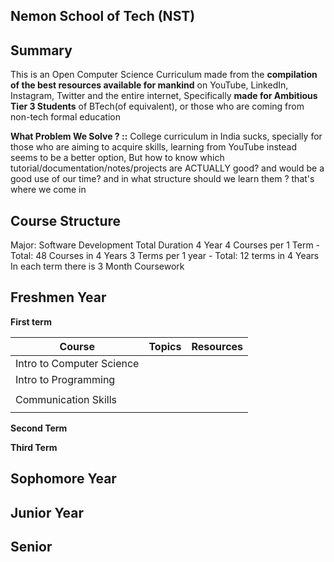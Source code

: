 ## Nemon School of Tech (NST)


## Summary
This is an Open Computer Science Curriculum made from the **compilation of the best resources available for mankind** on YouTube, LinkedIn, Instagram, Twitter and the entire internet, Specifically **made for Ambitious Tier 3 Students** of BTech(of equivalent), or those who are coming from non-tech formal education 


**What Problem We Solve ? ::** College curriculum in India sucks, specially for those who are aiming to acquire skills, learning from YouTube instead seems to be a better option, But how to know which tutorial/documentation/notes/projects are ACTUALLY good? and would be a good use of our time? and in what structure should we learn them ? that's where we come in 




## Course Structure 
Major: Software Development 
Total Duration 4 Year
4 Courses per 1 Term - Total: 48 Courses in 4 Years
3 Terms per 1 year - Total: 12 terms in 4 Years
In each term there is 3 Month Coursework

## Freshmen Year

**First term**

| Course  | Topics  | Resources  |
|---|---|---|
| Intro to Computer Science  |   |   |
| Intro to Programming   |   |   |
|   |   |   |
| Communication Skills
  |   |   |

**Second Term**

**Third Term**

## Sophomore Year

## Junior Year


## Senior

